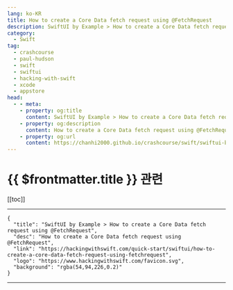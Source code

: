 ```yaml
---
lang: ko-KR
title: How to create a Core Data fetch request using @FetchRequest
description: SwiftUI by Example > How to create a Core Data fetch request using @FetchRequest
category:
  - Swift
tag: 
  - crashcourse
  - paul-hudson
  - swift
  - swiftui
  - hacking-with-swift
  - xcode
  - appstore
head:
  - - meta:
    - property: og:title
      content: SwiftUI by Example > How to create a Core Data fetch request using @FetchRequest
    - property: og:description
      content: How to create a Core Data fetch request using @FetchRequest
    - property: og:url
      content: https://chanhi2000.github.io/crashcourse/swift/swiftui-by-example/21-data/how-to-create-a-core-data-fetch-request-using-fetchrequest.html
---
```


# {{ $frontmatter.title }} 관련

[[toc]]

---

```component VPCard
{
  "title": "SwiftUI by Example > How to create a Core Data fetch request using @FetchRequest",
  "desc": "How to create a Core Data fetch request using @FetchRequest",
  "link": "https://hackingwithswift.com/quick-start/swiftui/how-to-create-a-core-data-fetch-request-using-fetchrequest",
  "logo": "https://www.hackingwithswift.com/favicon.svg",
  "background": "rgba(54,94,226,0.2)"
}
```

---

<TagLinks />